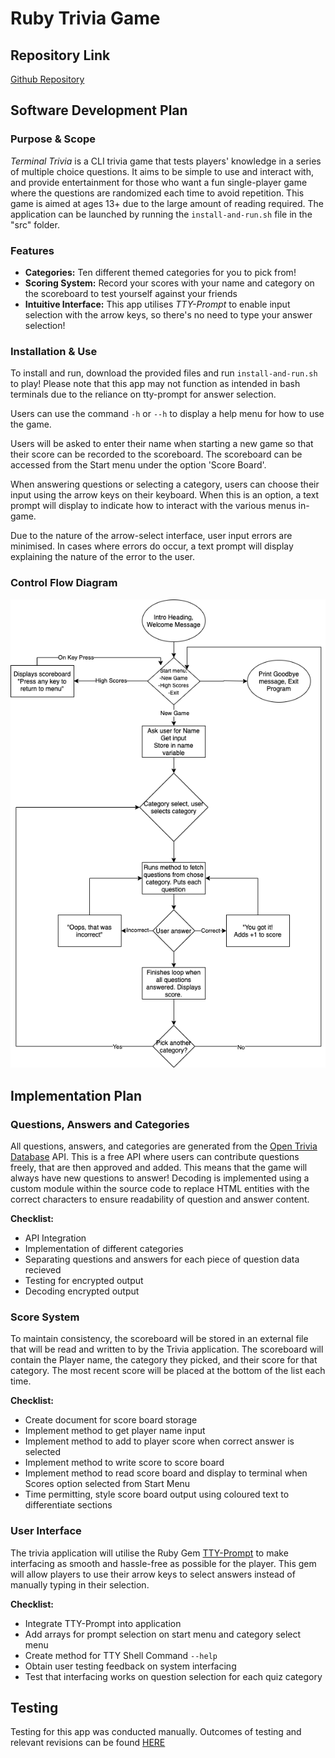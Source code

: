 # Ruby Trivia Game

## Repository Link
[Github Repository](https://github.com/Theosaurus-Rex/trivia-app)

## Software Development Plan

### Purpose & Scope
*Terminal Trivia* is a CLI trivia game that tests players' knowledge in a series of multiple choice questions. It aims to be simple to use and interact with, and provide entertainment for those who want a fun single-player game where the questions are randomized each time to avoid repetition. 
This game is aimed at ages 13+ due to the large amount of reading required. The application can be launched by running the `install-and-run.sh` file in the "src" folder.

### Features
- **Categories:** Ten different themed categories for you to pick from! 
- **Scoring System:** Record your scores with your name and category on the scoreboard to test yourself against your friends
- **Intuitive Interface:** This app utilises *TTY-Prompt* to enable input selection with the arrow keys, so there's no need to type your answer selection!

### Installation & Use
To install and run, download the provided files and run `install-and-run.sh` to play!
Please note that this app may not function as intended in bash terminals due to the reliance on tty-prompt for answer selection.

Users can use the command `-h` or `--h` to display a help menu for how to use the game.

Users will be asked to enter their name when starting a new game so that their score can be recorded to the scoreboard. The scoreboard can be accessed from the Start menu under the option 'Score Board'. 

When answering questions or selecting a category, users can choose their input using the arrow keys on their keyboard. When this is an option, a text prompt will display to indicate how to interact with the various menus in-game.

Due to the nature of the arrow-select interface, user input errors are minimised. In cases where errors do occur, a text prompt will display explaining the nature of the error to the user.

### Control Flow Diagram
![Control Flow Diagram](./docs/terminal_trivia.png)

## Implementation Plan

### Questions, Answers and Categories
All questions, answers, and categories are generated from the [Open Trivia Database](https://opentdb.com/api_config.php) API. This is a free API where users can contribute questions freely, that are then approved and added. This means that the game will always have new questions to answer!
Decoding is implemented using a custom module within the source code to replace HTML entities with the correct characters to ensure readability of question and answer content.

**Checklist:**
- API Integration
- Implementation of different categories
- Separating questions and answers for each piece of question data recieved
- Testing for encrypted output
- Decoding encrypted output

### Score System
To maintain consistency, the scoreboard will be stored in an external file that will be read and written to by the Trivia application. The scoreboard will contain the Player name, the category they picked, and their score for that category. The most recent score will be placed at the bottom of the list each time.

**Checklist:**
- Create document for score board storage
- Implement method to get player name input
- Implement method to add to player score when correct answer is selected
- Implement method to write score to score board
- Implement method to read score board and display to terminal when Scores option selected from Start Menu
- Time permitting, style score board output using coloured text to differentiate sections

### User Interface
The trivia application will utilise the Ruby Gem [TTY-Prompt](https://ttytoolkit.org/) to make interfacing as smooth and hassle-free as possible for the player. This gem will allow players to use their arrow keys to select answers instead of manually typing in their selection.

**Checklist:**
- Integrate TTY-Prompt into application
- Add arrays for prompt selection on start menu and category select menu
- Create method for TTY Shell Command `--help`
- Obtain user testing feedback on system interfacing
- Test that interfacing works on question selection for each quiz category

## Testing
Testing for this app was conducted manually. Outcomes of testing and relevant revisions can be found [HERE](https://docs.google.com/spreadsheets/d/1QCGglflX-MNKs5fcIwE3dFARk7FxPZGeSLgFV54L5HU/edit?usp=sharing)



